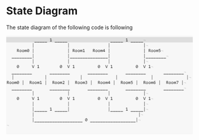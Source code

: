 # State Diagram

The state diagram of the following code is following


![State Diagram](state.png?raw=true "State Diagram")